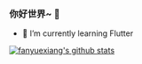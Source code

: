 ### 你好世界~ 👋

- 🌱 I’m currently learning Flutter

[![fanyuexiang's github stats](https://github-readme-stats.vercel.app/api?username=fanyuexiang)](https://github.com/anuraghazra/github-readme-stats)
